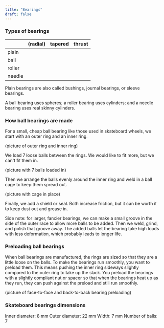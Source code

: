```yaml
---
title: "Bearings"
draft: false
---
```


### Types of bearings

|        | (radial) | tapered | thrust |
|--------|----------|---------|--------|
| plain  |          |         |        |
| ball   |          |         |        |
| roller |          |         |        |
| needle |          |         |        |

Plain bearings are also called bushings, journal bearings, or sleeve bearings.

A ball bearing uses spheres; a roller bearing uses cylinders; and a needle bearing uses real skinny cylinders. 

### How ball bearings are made

For a small, cheap ball bearing like those used in skateboard wheels, we start with an outer ring and an inner ring.

(picture of outer ring and inner ring)

We load 7 loose balls between the rings. We would like to fit more, but we can't fit them in.

(picture with 7 balls loaded in)

Then we arrange the balls evenly around the inner ring and weld in a ball cage to keep them spread out.

(picture with cage in place)

Finally, we add a shield or seal. Both increase friction, but it can be worth it to keep dust out and grease in.

Side note: for larger, fancier bearings, we can make a small groove in the side of the outer race to allow more balls to be added. Then we weld, grind, and polish that groove away. The added balls let the bearing take high loads with less deformation, which probably leads to longer life.

### Preloading ball bearings

When ball bearings are manufactured, the rings are sized so that they are a little loose on the balls. To make the bearings run smoothly, you want to preload them. This means pushing the inner ring sideways slightly compared to the outer ring to take up the slack. You preload the bearings with a slightly compliant nut or spacer so that when the bearings heat up as they run, they can push against the preload and still run smoothly.

(picture of face-to-face and back-to-back bearing preloading)

### Skateboard bearings dimensions

Inner diameter: 8 mm
Outer diameter: 22 mm
Width: 7 mm
Number of balls: 7
